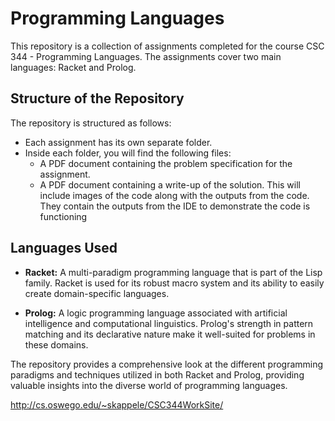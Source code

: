 # Programming Languages

This repository is a collection of assignments completed for the course CSC 344 - Programming Languages. The assignments cover two main languages: Racket and Prolog. 

## Structure of the Repository

The repository is structured as follows:

- Each assignment has its own separate folder.
- Inside each folder, you will find the following files:
  - A PDF document containing the problem specification for the assignment.
  - A PDF document containing a write-up of the solution. This will include images of the code along with the outputs from the code. They contain the outputs from the IDE to demonstrate the code is functioning

## Languages Used

- **Racket:** A multi-paradigm programming language that is part of the Lisp family. Racket is used for its robust macro system and its ability to easily create domain-specific languages.

- **Prolog:** A logic programming language associated with artificial intelligence and computational linguistics. Prolog's strength in pattern matching and its declarative nature make it well-suited for problems in these domains.

The repository provides a comprehensive look at the different programming paradigms and techniques utilized in both Racket and Prolog, providing valuable insights into the diverse world of programming languages.  

http://cs.oswego.edu/~skappele/CSC344WorkSite/

